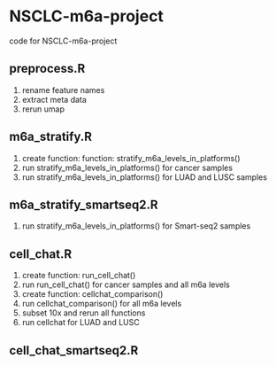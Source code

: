 # NSCLC-m6a-project

code for NSCLC-m6a-project

## preprocess.R

1. rename feature names
2. extract meta data
3. rerun umap

## m6a_stratify.R

1. create function: function: stratify_m6a_levels_in_platforms()
1. run stratify_m6a_levels_in_platforms() for cancer samples
1. run stratify_m6a_levels_in_platforms()  for LUAD and LUSC samples

## m6a_stratify_smartseq2.R

1. run stratify_m6a_levels_in_platforms() for Smart-seq2 samples

## cell_chat.R

1. create function: run_cell_chat()
1. run run_cell_chat() for cancer samples and all m6a levels
1. create function: cellchat_comparison()
1. run cellchat_comparison() for all m6a levels
1. subset 10x and rerun all functions
1. run cellchat for LUAD and LUSC

## cell_chat_smartseq2.R


